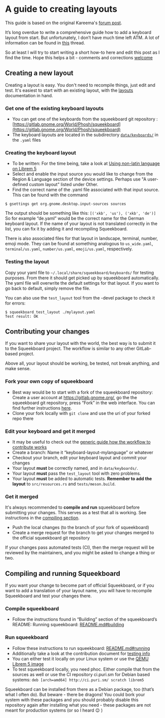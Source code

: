 A guide to creating layouts
===========================

This guide is based on the original Kareema's [forum post](https://forums.puri.sm/t/translations-and-virtual-touch-keyboards-tracking-localization/7669/48).

It’s long overdue to write a comprehensive guide how to add a keyboard layout from start. But unfortunately, I don’t have much time left ATM. A lot of information can be found in [this](https://forums.puri.sm/t/using-non-latin-language-on-librem-5/7103/5) thread.

So at least I will try to start writing a short how-to here and edit this post as I find the time. Hope this helps a bit - comments and corrections [welcome](https://gitlab.gnome.org/World/Phosh/squeekboard/-/merge_requests/)

## Creating a new layout

Creating a layout is easy. You don't need to recompile things, just edit and test. It's easiest to start with an existing layout, with the [layouts](layouts.md) documentation in hand.

### Get one of the existing keyboard layouts

* You can get one of the keyboards from the squeekboard git repository : [https://gitlab.gnome.org/World/Phosh/squeekboard](https://gitlab.gnome.org/World/Phosh/squeekboard)
* The keyboard layouts are located in the subdirectory [`data/keyboards/`](data/keyboards) in the `.yaml` files

### Creating the keyboard layout

* To be written: For the time being, take a look at [Using non-latin language on Librem 5](https://forums.puri.sm/t/using-non-latin-language-on-librem-5/7103/5)
* Select and enable the input source you would like to change from the Region & Language section of the device settings. Perhaps use "A user-defined custom layout" listed under Other.
* Find the correct name of the .yaml file associated with that input source. This can be found with the command 

```
$ gsettings get org.gnome.desktop.input-sources sources
```

The output should be something like this: `[('xkb', 'us'), ('xkb', 'de')]`
So for example “de.yaml” would be the correct name for the German keyboard layout.
If the name of your layout is not translated correctly in the list, you can fix it by adding it and recompiling Squeekboard.

There is also associated files for that layout in landscape, terminal, number, emoji mode. They can be found at something analogous to `us_wide.yaml`, `terminal/us.yaml`, `number/us.yaml`, `emoji/us.yaml`, respectively.

### Testing the layout

Copy your yaml file to `~/.local/share/squeekboard/keyboards/` for testing purposes. From there it should get picked up by squeekboard automatically.
The yaml file will overwrite the default settings for that layout. If you want to go back to default, simply remove the file.

You can also use the `test_layout` tool from the -devel package to check it for errors:

```
$ squeekboard_test_layout ./mylayout.yaml
Test result: OK
```

## Contributing your changes

If you want to share your layout with the world, the best way is to submit it to the Squeekboard project. The workflow is similar to any other GitLab-based project.

Above all, your layout should be working, be tested, not break anything, and make sense.

### Fork your own copy of squeekboard

* Best way would be to start with a fork of the squeekboard repository: Create a user account at https://gitlab.gnome.org/, go the the squeekboard git repository, press “Fork” in the web interface. You can find further instructions [here](https://docs.gitlab.com/ee/user/project/repository/forking_workflow.html#creating-a-fork).
* Clone your fork locally with `git clone` and use the uri of your forked repo there

### Edit your keyboard and get it merged

* It may be useful to check out the [generic guide how the workflow to contribute works](https://developer.puri.sm/Librem5/Contact/Contributing.html)
* Create a branch: Name it “keyboard-layout-mylanguage” or whatever
* Checkout your branch, edit your keyboard layout and commit your changes
* Your layout **must** be correctly named, and in `data/keyboards/`.
* Your layout **must** pass the `test_layout` tool with zero problems.
* Your layout **must** be added to automatic tests. **Remember to add the layout** to `src/resources.rs` and `tests/meson.build`.

### Get it merged

It's always recommended to **compile and run** squeekboard before submitting your changes. This serves as a test that all is working. See instructions in the [compiling section](#compiling-and-running-squeekboard).

* Push the local changes (to the branch of your fork of squeekboard)
* Create a merge request for the branch to get your changes merged to the official squeekboard git repository

If your changes pass automated tests (CI), then the merge request will be reviewed by the maintainers, and you might be asked to change a thing or two.

## Compiling and running Squeekboard

If you want your change to become part of official Squeekboard, or if you want to add a translation of your layout name, you will have to recompile Squeekboard and test your changes there.

### Compile squeekboard

* Follow the instructions found in “Building” section of the squeekboard’s README: Running squeekboard: [README.md#building](https://gitlab.gnome.org/World/Phosh/squeekboard/-/blob/main/README.md#building)

### Run squeekboard

* Follow these instructions to run squeekboard: [README.md#running](https://gitlab.gnome.org/World/Phosh/squeekboard/-/blob/main/README.md#running)
* Additionally take a look at the contribution document for [testing info](https://gitlab.gnome.org/World/Phosh/squeekboard/-/blob/main/doc/hacking.md#testing)
* You can either test it locally on your Linux system or use the [QEMU Librem 5 image](https://developer.puri.sm/Librem5/Development_Environment/Boards/emulators.html)
* To test squeekboard locally, you need phoc. Either compile that from the sources as well or use the CI repository ci.puri.sm for Debian based systems:
  `deb [arch=amd64] http://ci.puri.sm/ scratch librem5`

Squeekboard can be installed from there as a Debian package, too (that’s what I often do). But beware - there be dragons! You could bork your system with these packages and you should probably disable this repository again after installing what you need - these packages are not meant for production systems (or so I heard :wink: )
